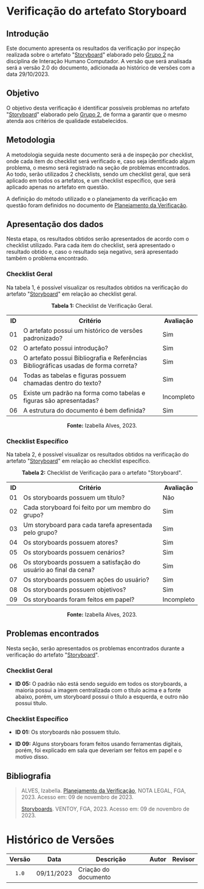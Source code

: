 # Verificação do artefato Storyboard

## Introdução 

Este documento apresenta os resultados da verificação por inspeção realizada sobre o artefato "[Storyboard](https://interacao-humano-computador.github.io/2023.2-Ventoy/DAD/nivel1/storyboard/storyboards/)" elaborado pelo [Grupo 2](https://interacao-humano-computador.github.io/2023.2-Ventoy/) na disciplina de Interação Humano Computador. A versão que será analisada será a versão 2.0 do documento, adicionada ao histórico de versões com a data 29/10/2023.

## Objetivo

O objetivo desta verificação é identificar possíveis problemas no artefato "[Storyboard](https://interacao-humano-computador.github.io/2023.2-Ventoy/DAD/nivel1/storyboard/storyboards/)" elaborado pelo [Grupo 2](https://interacao-humano-computador.github.io/2023.2-Ventoy/), de forma a garantir que o mesmo atenda aos critérios de qualidade estabelecidos.

## Metodologia

A metodologia seguida neste documento será a de inspeção por checklist, onde cada item do checklist será verificado e, caso seja identificado algum problema, o mesmo será registrado na seção de problemas encontrados. Ao todo, serão utilizados 2 checklists, sendo um checklist geral, que será aplicado em todos os artefatos, e um checklist específico, que será aplicado apenas no artefato em questão.

A definição do método utilizado e o planejamento da verificação em questão foram definidos no documento de [Planejamento da Verificação](https://github.com/Interacao-Humano-Computador/2023.2-NotaLegal/blob/main/docs/verificacao/Grupo%202/Entrega%204/planejamento-verificacao.md).

## Apresentação dos dados

Nesta etapa, os resultados obtidos serão apresentados de acordo com o checklist utilizado. Para cada item do checklist, será apresentado o resultado obtido e, caso o resultado seja negativo, será apresentado também o problema encontrado.

### Checklist Geral

Na tabela 1, é possível visualizar os resultados obtidos na verificação do artefato "[Storyboard](https://interacao-humano-computador.github.io/2023.2-Ventoy/DAD/nivel1/storyboard/storyboards/)" em relação ao checklist geral.

<div align="center">
<p><b>Tabela 1:</b> Checklist de Verificação Geral.</p>

  <table>
    <tr>
      <th>ID</th>
      <th>Critério</th>
      <th>Avaliação</th>
    </tr>
    <tr>
      <td>01</td>
      <td>O artefato possui um histórico de versões padronizado?</td>
      <td>Sim</td>
    </tr>
    <tr>
      <td>02</td>
      <td>O artefato possui introdução?</td>
      <td>Sim</td>
    </tr>
    <tr>
      <td>03</td>
      <td>O artefato possui Bibliografia e Referências Bibliográficas usadas de forma correta?</td>
      <td>Sim</td>
    </tr>
    <tr>
      <td>04</td>
      <td>Todas as tabelas e figuras possuem chamadas dentro do texto?</td>
      <td>Sim</td>
    </tr>
    <tr>
      <td>05</td>
      <td>Existe um padrão na forma como tabelas e figuras são apresentadas?</td>
      <td>Incompleto</td>
    </tr>
    <tr>
      <td>06</td>
      <td>A estrutura do documento é bem definida?</td>
      <td>Sim</td>
    </tr>
  </table>

<p><b>Fonte:</b> Izabella Alves, 2023.</p>
</div>

### Checklist Específico

Na tabela 2, é possível visualizar os resultados obtidos na verificação do artefato "[Storyboard](https://interacao-humano-computador.github.io/2023.2-Ventoy/DAD/nivel1/storyboard/storyboards/)" em relação ao checklist específico.

<div align="center">
  <p><b>Tabela 2:</b> Checklist de Verificação para o artefato "Storyboard".</p>

  <table>
    <tr>
      <th>ID</th>
      <th>Critério</th>
      <th>Avaliação</th>
    </tr>
    <tr>
      <td>01</td>
      <td>Os storyboards possuem um título?</td>
      <td>Não</td>
    </tr>
    <tr>
      <td>02</td>
      <td>Cada storyboard foi feito por um membro do grupo?</td>
      <td>Sim</td>
    </tr>
    <tr>
      <td>03</td>
      <td>Um storyboard para cada tarefa apresentada pelo grupo?</td>
      <td>Sim</td>
    </tr>
    <tr>
      <td>04</td>
      <td>Os storyboards possuem atores?</td>
      <td>Sim</td>
    </tr>
    <tr>
      <td>05</td>
      <td>Os storyboards possuem cenários?</td>
      <td>Sim</td>
    </tr>
    <tr>
      <td>06</td>
      <td>Os storyboards possuem a satisfação do usuário ao final da cena?</td>
      <td>Sim</td>
    </tr>
    <tr>
      <td>07</td>
      <td>Os storyboards possuem ações do usuário?</td>
      <td>Sim</td>
    </tr>
    <tr>
      <td>08</td>
      <td>Os storyboards possuem objetivos?</td>
      <td>Sim</td>
    </tr>
    <tr>
      <td>09</td>
      <td>Os storyboards foram feitos em papel?</td>
      <td>Incompleto</td>
    </tr>
  </table>


<p><b>Fonte:</b> Izabella Alves, 2023.</p>
</div>


## Problemas encontrados

Nesta seção, serão apresentados os problemas encontrados durante a verificação do artefato "[Storyboard](https://interacao-humano-computador.github.io/2023.2-Ventoy/DAD/nivel1/storyboard/storyboards/)".

### Checklist Geral

- **ID 05:** O padrão não está sendo seguido em todos os storyboards, a maioria possui a imagem centralizada com o título acima e a fonte abaixo, porém, um storyboard possui o título a esquerda, e outro não possui título.

### Checklist Específico

- **ID 01:** Os storyboards não possuem título.

- **ID 09:** Alguns storyboars foram feitos usando ferramentas digitais, porém, foi explicado em sala que deveriam ser feitos em papel e o motivo disso.

## Bibliografia
>
> ALVES, Izabella. [Planejamento da Verificação](https://github.com/Interacao-Humano-Computador/2023.2-NotaLegal/blob/main/docs/verificacao/Grupo%202/Entrega%204/planejamento-verificacao.md), NOTA LEGAL, FGA, 2023. Acesso em: 09 de novembro de 2023.
>
> [Storyboards](https://interacao-humano-computador.github.io/2023.2-Ventoy/DAD/nivel1/storyboard/storyboards/#historico-de-versoes). VENTOY, FGA, 2023. Acesso em: 09 de novembro de 2023.

# Histórico de Versões

| Versão | Data   | Descrição     | Autor     |  Revisor        |
| :----: | ------ | ------------- | --------- | :-------------: |
| `1.0`  | 09/11/2023 | Criação do documento  |  |  |